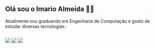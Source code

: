 ## Olá sou o Imario Almeida 👋🏾
Atualmente sou graduando em Engenharia de Computação e gosto de estudar diversas tecnologias.

 
  ##
  
  <div> 
  <a href="https://instagram.com/imario.almeida" target="_blank"><img src="https://img.shields.io/badge/-Instagram-%23E4405F?style=for-the-badge&logo=instagram&logoColor=white" target="_blank"></a>
  <a href = "mailto:imario.almeida22@gmail.com"><img src="https://img.shields.io/badge/-Gmail-%23333?style=for-the-badge&logo=gmail&logoColor=white" target="_blank"></a>
  <a href="https://www.linkedin.com/in/imário-a-a33650116/" target="_blank"><img src="https://img.shields.io/badge/-LinkedIn-%230077B5?style=for-the-badge&logo=linkedin&logoColor=white" target="_blank"></a>
  </div>

